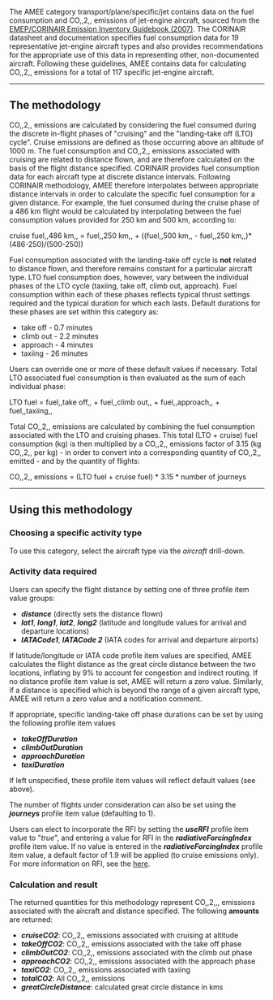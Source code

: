 The AMEE category transport/plane/specific/jet contains data on the fuel
consumption and CO,,2,, emissions of jet-engine aircraft, sourced from
the [EMEP/CORINAIR Emission Inventory Guidebook
(2007)](http://www.eea.europa.eu/publications/EMEPCORINAIR5/page017.html).
The CORINAIR datasheet and documentation specifies fuel consumption data
for 19 representative jet-engine aircraft types and also provides
recommendations for the appropriate use of this data in representing
other, non-documented aircraft. Following these guidelines, AMEE
contains data for calculating CO,,2,, emissions for a total of 117
specific jet-engine aircraft.

-----

## The methodology

CO,,2,, emissions are calculated by considering the fuel consumed during
the discrete in-flight phases of "cruising" and the "landing-take off
(LTO) cycle". Cruise emissions are defined as those occurring above an
altitude of 1000 m. The fuel consumption and CO,,2,, emissions
associated with cruising are related to distance flown, and are
therefore calculated on the basis of the flight distance specified.
CORINAIR provides fuel consumption data for each aircraft type at
discrete distance intervals. Following CORINAIR methodology, AMEE
therefore interpolates between appropriate distance intervals in order
to calculate the specific fuel consumption for a given distance. For
example, the fuel consumed during the cruise phase of a 486 km flight
would be calculated by interpolating between the fuel consumption values
provided for 250 km and 500 km, according to:

cruise fuel,,486 km,, = fuel,,250 km,, + ((fuel,,500 km,, - fuel,,250
km,,)\*(486-250)/(500-250))

Fuel consumption associated with the landing-take off cycle is **not**
related to distance flown, and therefore remains constant for a
particular aircraft type. LTO fuel consumption does, however, vary
between the individual phases of the LTO cycle (taxiing, take off, climb
out, approach). Fuel consumption within each of these phases reflects
typical thrust settings required and the typical duration for which each
lasts. Default durations for these phases are set within this category
as:

  - take off - 0.7 minutes
  - climb out - 2.2 minutes
  - approach - 4 minutes
  - taxiing - 26 minutes

Users can override one or more of these default values if necessary.
Total LTO associated fuel consumption is then evaluated as the sum of
each individual phase:

LTO fuel = fuel,,take off,, + fuel,,climb out,, + fuel,,approach,, +
fuel,,taxiing,,

Total CO,,2,, emissions are calculated by combining the fuel consumption
associated with the LTO and cruising phases. This total (LTO + cruise)
fuel consumption (kg) is then multiplied by a CO,,2,, emissions factor
of 3.15 (kg CO,,2,, per kg) - in order to convert into a corresponding
quantity of CO,,2,, emitted - and by the quantity of flights:

CO,,2,, emissions = (LTO fuel + cruise fuel) \* 3.15 \* number of
journeys

-----

## Using this methodology

### Choosing a specific activity type

To use this category, select the aircraft type via the *aircraft*
drill-down.

### Activity data required

Users can specify the flight distance by setting one of three profile
item value groups:

  - ***distance*** (directly sets the distance flown)
  - ***lat1***, ***long1***, ***lat2***, ***long2*** (latitude and
    longitude values for arrival and departure locations)
  - ***IATACode1***, ***IATACode 2*** (IATA codes for arrival and
    departure airports)

If latitude/longitude or IATA code profile item values are specified,
AMEE calculates the flight distance as the great circle distance between
the two locations, inflating by 9% to account for congestion and
indirect routing. If no distance profile item value is set, AMEE will
return a zero value. Similarly, if a distance is specified which is
beyond the range of a given aircraft type, AMEE will return a zero value
and a notification comment.

If appropriate, specific landing-take off phase durations can be set by
using the following profile item values

  - ***takeOffDuration***
  - ***climbOutDuration***
  - ***approachDuration***
  - ***taxiDuration***

If left unspecified, these profile item values will reflect default
values (see above).

The number of flights under consideration can also be set using the
***journeys*** profile item value (defaulting to 1).

Users can elect to incorporate the RFI by setting the ***useRFI***
profile item value to "*true*", and entering a value for RFI in the
***radiativeForcingIndex*** profile item value. If no value is entered
in the ***radiativeForcingIndex*** profile item value, a default factor
of 1.9 will be applied (to cruise emissions only). For more information
on RFI, see the [here](Radiative_Forcing_Index).

### Calculation and result

The returned quantities for this methodology represent CO,,2,,,
emissions associated with the aircraft and distance specified. The
following **amounts** are returned:

  - ***cruiseCO2***: CO,,2,, emissions associated with cruising at
    altitude
  - ***takeOffCO2***: CO,,2,, emissions associated with the take off
    phase
  - ***climbOutCO2***: CO,,2,, emissions associated with the climb out
    phase
  - ***approachCO2***: CO,,2,, emissions associated with the approach
    phase
  - ***taxiCO2***: CO,,2,, emissions associated with taxiing
  - ***totalCO2***: All CO,,2,, emissions
  - ***greatCircleDistance***: calculated great circle distance in kms
